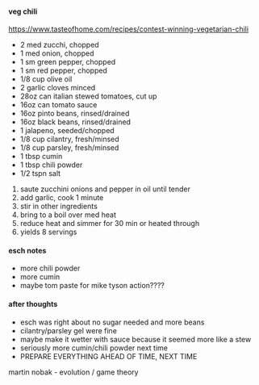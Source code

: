 #### veg chili

https://www.tasteofhome.com/recipes/contest-winning-vegetarian-chili

- 2 med zucchi, chopped
- 1 med onion, chopped
- 1 sm green pepper, chopped
- 1 sm red pepper, chopped
- 1/8 cup olive oil
- 2 garlic cloves minced
- 28oz can italian stewed tomatoes, cut up
- 16oz can tomato sauce
- 16oz pinto beans, rinsed/drained
- 16oz black beans, rinsed/drained
- 1 jalapeno, seeded/chopped
- 1/8 cup cilantry, fresh/minsed
- 1/8 cup parsley, fresh/minsed
- 1 tbsp cumin
- 1 tbsp chili powder
- 1/2 tspn salt

1. saute zucchini onions and pepper in oil until tender
2. add garlic, cook 1 minute
3. stir in other ingredients
4. bring to a boil over med heat
5. reduce heat and simmer for 30 min or heated through
6. yields 8 servings

#### esch notes

- more chili powder
- more cumin
- maybe tom paste for mike tyson action????

#### after thoughts

- esch was right about no sugar needed and more beans
- cilantry/parsley gel were fine
- maybe make it wetter with sauce because it seemed more like a stew
- seriously more cumin/chili powder next time
- PREPARE EVERYTHING AHEAD OF TIME, NEXT TIME


martin nobak - evolution / game theory
